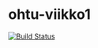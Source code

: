 # ohtu-viikko1

[![Build Status](https://travis-ci.org/Koppari/ohtu-viikko1.svg?branch=master)](https://travis-ci.org/Koppari/ohtu-viikko1)
